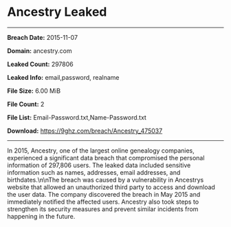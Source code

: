 # Ancestry Leaked

------------
**Breach Date:** 2015-11-07

**Domain:** ancestry.com

**Leaked Count:** 297806

**Leaked Info:** email,password, realname

**File Size:** 6.00 MiB

**File Count:** 2

**File List:** Email-Password.txt,Name-Password.txt

**Download:** https://9ghz.com/breach/Ancestry_475037

------------
In 2015, Ancestry, one of the largest online genealogy companies, experienced a significant data breach that compromised the personal information of 297,806 users. The leaked data included sensitive information such as names, addresses, email addresses, and birthdates.\n\nThe breach was caused by a vulnerability in Ancestrys website that allowed an unauthorized third party to access and download the user data. The company discovered the breach in May 2015 and immediately notified the affected users. Ancestry also took steps to strengthen its security measures and prevent similar incidents from happening in the future.
